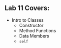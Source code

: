 ## Lab 11 Covers:

- Intro to Classes
  - Constructor
  - Method Functions
  - Data Members
  - `self`
